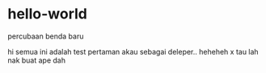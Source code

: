 # hello-world
percubaan benda baru


hi semua ini adalah test pertaman akau sebagai deleper.. heheheh x tau lah nak buat ape dah
